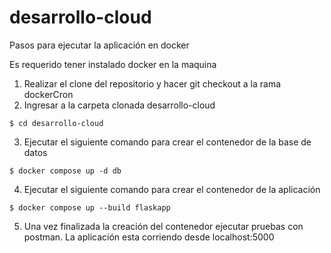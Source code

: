 # desarrollo-cloud
Pasos para ejecutar la aplicación en docker

Es requerido tener instalado docker en la maquina

1. Realizar el clone del repositorio y hacer git checkout a la rama dockerCron
2. Ingresar a la carpeta clonada desarrollo-cloud
```
$ cd desarrollo-cloud
``` 
3. Ejecutar el siguiente comando para crear el contenedor de la base de datos
```
$ docker compose up -d db
``` 
4. Ejecutar el siguiente comando para crear el contenedor de la aplicación
```
$ docker compose up --build flaskapp
``` 
5. Una vez finalizada la creación del contenedor ejecutar pruebas con postman. La aplicación esta corriendo desde localhost:5000